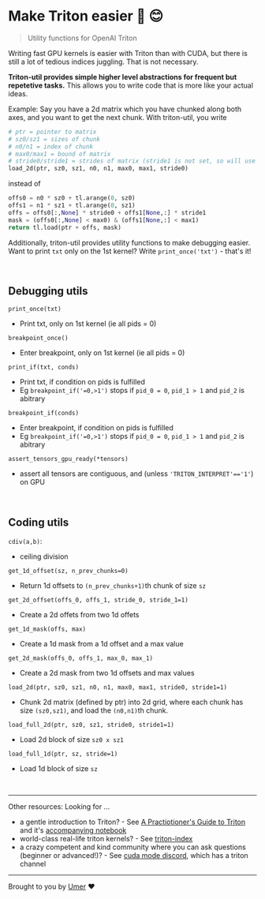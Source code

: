# Make Triton easier 🔱 😊
> Utility functions for OpenAI Triton

Writing fast GPU kernels is easier with Triton than with CUDA, but there is still a lot of tedious indices juggling. That is not necessary.

**Triton-util provides simple higher level abstractions for frequent but repetetive tasks.** This allows you to write code that is more like your actual ideas.

Example: Say you have a 2d matrix which you have chunked along both axes, and you want to get the next chunk. With triton-util, you write
```py
# ptr = pointer to matrix
# sz0/sz1 = sizes of chunk
# n0/n1 = index of chunk
# max0/max1 = bound of matrix
# stride0/stride1 = strides of matrix (stride1 is not set, so will use the sensible default 1)
load_2d(ptr, sz0, sz1, n0, n1, max0, max1, stride0)
```
instead of
```py
offs0 = n0 * sz0 + tl.arange(0, sz0)
offs1 = n1 * sz1 + tl.arange(0, sz1)
offs = offs0[:,None] * stride0 + offs1[None,:] * stride1
mask = (offs0[:,None] < max0) & (offs1[None,:] < max1)
return tl.load(ptr + offs, mask) 
```

Additionally, triton-util provides utility functions to make debugging easier. Want to print `txt` only on the 1st kernel? Write `print_once('txt')` - that's it!


<br/>

## Debugging utils

`print_once(txt)`
- Print txt, only on 1st kernel (ie all pids = 0)

`breakpoint_once()`
- Enter breakpoint, only on 1st kernel (ie all pids = 0)

`print_if(txt, conds)`
- Print txt, if condition on pids is fulfilled
- Eg `breakpoint_if('=0,>1')` stops if `pid_0 = 0`, `pid_1 > 1` and `pid_2` is abitrary

`breakpoint_if(conds)`
- Enter breakpoint, if condition on pids is fulfilled
- Eg `breakpoint_if('=0,>1')` stops if `pid_0 = 0`, `pid_1 > 1` and `pid_2` is abitrary

`assert_tensors_gpu_ready(*tensors)`
- assert all tensors are contiguous, and (unless `'TRITON_INTERPRET'=='1'`) on GPU

<br/>

## Coding utils

`cdiv(a,b)`:
- ceiling division

`get_1d_offset(sz, n_prev_chunks=0)`
- Return 1d offsets to `(n_prev_chunks+1)`th chunk of size `sz`

`get_2d_offset(offs_0, offs_1, stride_0, stride_1=1)`
- Create a 2d offets from two 1d offets

`get_1d_mask(offs, max)`
- Create a 1d mask from a 1d offset and a max value

`get_2d_mask(offs_0, offs_1, max_0, max_1)`
- Create a 2d mask from two 1d offsets and max values

`load_2d(ptr, sz0, sz1, n0, n1, max0, max1, stride0, stride1=1)`
- Chunk 2d matrix (defined by ptr) into 2d grid, where each chunk has size `(sz0,sz1)`, and load the `(n0,n1)`th chunk.

`load_full_2d(ptr, sz0, sz1, stride0, stride1=1)`
- Load 2d block of size `sz0 x sz1`

`load_full_1d(ptr, sz, stride=1)`
- Load 1d block of size `sz`

<br/>

___

Other resources: Looking for ...
- a gentle introduction to Triton? - See [A Practiotioner's Guide to Triton](https://www.youtube.com/watch?v=DdTsX6DQk24) and it's [accompanying notebook](https://github.com/cuda-mode/lectures/blob/main/lecture_014/A_Practitioners_Guide_to_Triton.ipynb)
- world-class real-life triton kernels? - See [triton-index](https://github.com/cuda-mode/triton-index)
- a crazy competent and kind community where you can ask questions (beginner or advanced!)? - See [cuda mode discord](https://discord.gg/cudamode), which has a triton channel

---

Brought to you by [Umer](https://x.com/UmerHAdil) ❤️
